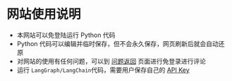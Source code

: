 # 网站使用说明
- 本网站可以免登陆运行 Python 代码
- Python 代码可以编辑并临时保存，但不会永久保存，网页刷新后就会自动还原
- 对网站的使用有任何问题，可以到 [问题返回](http://localhost:5173/feedback.html) 页面进行免登录进行评论
- 运行 `LangGraph/LangChain`代码，需要用户保存自己的 [API Key](http://localhost:5173/python-run.html)
